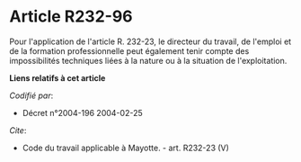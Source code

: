 # Article R232-96

Pour l'application de l'article R. 232-23, le directeur du travail, de l'emploi et de la formation professionnelle peut
également tenir compte des impossibilités techniques liées à la nature ou à la situation de l'exploitation.

**Liens relatifs à cet article**

_Codifié par_:

  - Décret n°2004-196 2004-02-25

_Cite_:

  - Code du travail applicable à Mayotte. - art. R232-23 (V)
